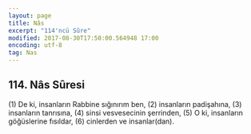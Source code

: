 ```yaml
---
layout: page
title: Nâs
excerpt: "114'ncü Sûre"
modified: 2017-08-30T17:50:00.564948 17:00
encoding: utf-8
tag: Nas
---
```


## 114. Nâs Sûresi

(1) De ki, insanların Rabbine sığınırım ben,
(2) insanların padişahına,
(3) insanların tanrısına,
(4) sinsi vesvesecinin şerrinden,
(5) O ki, insanların göğüslerine fısıldar,
(6) cinlerden ve insanlar(dan).
